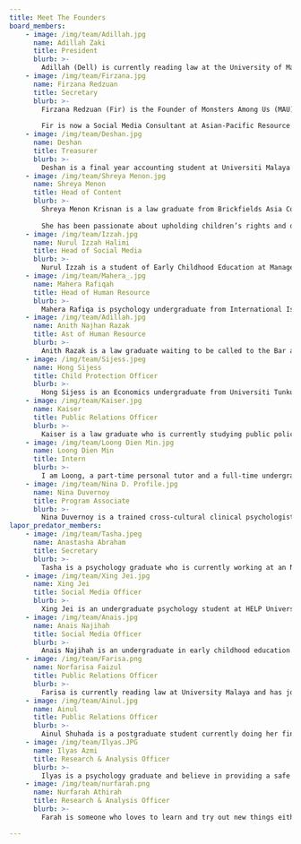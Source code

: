 ```yaml
---
title: Meet The Founders
board_members: 
    - image: /img/team/Adillah.jpg
      name: Adillah Zaki
      title: President
      blurb: >-
        Adillah (Dell) is currently reading law at the University of Malaya (UM) and has ventured into her fair share of organisations including the Asian Law Students’ Association (ALSA) National Chapter Malaysia and HAKAM Youth to name a few. With said experience under her belt, she started off as a volunteer for Monsters Among Us’ (MAU) Lapor Predator initiative before being recruited as MAU’s Public Relations Officer. At present, she serves as MAU’s newly-elected president in the ongoing fight against child sexual abuse.
    - image: /img/team/Firzana.jpg
      name: Firzana Redzuan
      title: Secretary
      blurb: >-
        Firzana Redzuan (Fir) is the Founder of Monsters Among Us (MAU), a youth-led NGO that upholds children's rights and combats child sexual abuse. Currently, she functions as the secretary of the mainboard. 
        
        Fir is now a Social Media Consultant at Asian-Pacific Resource and Research Centre for Women (ARROW). She was admitted to the Bar in 2021 and she is currently enrolled in Diploma in Syariah and Practice at Universiti Teknologi MARA (UiTM) in pursuit of advocating for Muslim women and families in Malaysia. She has also been selected as P.097 Selayang representative for Dewan Muda Malaysia organised by UNDI18. 
    - image: /img/team/Deshan.jpg
      name: Deshan
      title: Treasurer
      blurb: >-
        Deshan is a final year accounting student at Universiti Malaya while pursuing his ICAEW qualification to be recognised as a chartered accountant. A long time admirer of Warren Buffet, he shares his financial knowledge on his small YouTube channel during his free time. Presently, he serves as the treasurer of MAU with the vision to create a safe environment for the young and upcoming generation to protect their rights by ensuring the sustainability and development of the organisation. 
    - image: /img/team/Shreya Menon.jpg
      name: Shreya Menon
      title: Head of Content
      blurb: >-
        Shreya Menon Krisnan is a law graduate from Brickfields Asia College where she obtained her law degree from University of London. In the past years, she has worked as a freelance writer while pursuing her law degree. She is waiting to actively pursue her Certificate of Legal Practice in Malaysia while volunteering with MAU. 
        
        She has been passionate about upholding children’s rights and dispelling educational inequality in Malaysia. Her work in Monsters Among Us revolves around creating educational content regarding Child Sexual Abuse and Sexual and Reproductive Health and Rights that could be used as a teaching guide for parents and educators as well as youth. 
    - image: /img/team/Izzah.jpg
      name: Nurul Izzah Halimi
      title: Head of Social Media
      blurb: >-
        Nurul Izzah is a student of Early Childhood Education at Management and Science University Shah Alam. She joined MAU in January 2020 as part of the Social Media Officer. She is passionate about creating colourful and creative posters for MAU content. She believes that she can spread informative information and awareness about the issue through the posters that she made. 
    - image: /img/team/Mahera_.jpg
      name: Mahera Rafiqah
      title: Head of Human Resource
      blurb: >-
        Mahera Rafiqa is psychology undergraduate from International Islamic University Malaysia (IIUM) which believes we as a community need to have the motivation to protect our children who are vulnerable from harm and violence. She believes that doing advocacy is one of the way to rise awareness on Child Sexual Abuse. As a psychology student, she wants to know how motivation can impact a human being and what drives the human brain to take action. 
    - image: /img/team/Adillah.jpg
      name: Anith Najhan Razak
      title: Ast of Human Resource
      blurb: >-
        Anith Razak is a law graduate waiting to be called to the Bar after completing her 9 months pupillage at a civil litigation firm. She graduated from International Islamic University Malaysia (IIUM) with a law degree and currently holds the position as Human Resource Officer 2. As she lives her mundane university life, she came across the opportunity to be a volunteer with MAU back in 2019 that consequently ticked one of her uni-life-bucket list. She grew fond of MAU and also believed in MAU’s cause thus wishing to help it be heard more in the community.
    - image: /img/team/Sijess.jpeg
      name: Hong Sijess
      title: Child Protection Officer
      blurb: >-
        Hong Sijess is an Economics undergraduate from Universiti Tunku Abdul Rahman (UTAR) passionate about Public Policy, Environmental Economics and Finance. Having started her volunteering journey at 13, she actively encourages her peers to take up youth volunteerism whenever the opportunity arises. Her primary role at MAU involves managing incoming cases and keeping MAU members well-informed about MAU’s Child Protection Policy. 
    - image: /img/team/Kaiser.jpg
      name: Kaiser
      title: Public Relations Officer
      blurb: >-
        Kaiser is a law graduate who is currently studying public policy analysis, with a special interest in transformative justice initiatives and queer affirmative policy. Having worked actively in educational industries and NGOs, they are keen on reinforcing pillars of sustainability through capacity building programmes with an intersectional and class-conscious focus. Currently, they operate as MAU’S public relations officer, determined to further feminist causes and increase access to justice for SA survivors. 
    - image: /img/team/Loong Dien Min.jpg
      name: Loong Dien Min
      title: Intern
      blurb: >-
        I am Loong, a part-time personal tutor and a full-time undergraduate in pursuit of a BA (Hons) International Relations with French. Above all else however, I consider myself an avid learner for life. Hobbies include lifting heavy weights overhead, climbing rocks/walls (with a rope!) and diving into dystopian literature.
    - image: /img/team/Nina D. Profile.jpg
      name: Nina Duvernoy
      title: Program Associate
      blurb: >-
        Nina Duvernoy is a trained cross-cultural clinical psychologist. The values of Humanity, Respect and Caring guide her practice. For the past 4 years, she has been working with several South East Asian NGOs and Social Enterprises providing support to marginalized communities. Her working experiences encompassed providing psychological support to refugees and asylum seekers, facilitating expressive arts workshops for vulnerable children and teenagers and more recently developing and implementing community-based programmes geared towards capacity building, awareness raising and volunteer engagement. Through her work, Nina aims to provide aid in empowering individuals and bringing communities together.
lapor_predator_members: 
    - image: /img/team/Tasha.jpeg
      name: Anastasha Abraham
      title: Secretary
      blurb: >-
        Tasha is a psychology graduate who is currently working at an NGO. She has been a long-time volunteer for MAU and is very passionate about ensuring that all people are healthy physically, mentally and emotionally. She champions women empowerment and advocates for safer and healthier childhoods. These missions led her to involve herself with like-minded people and social causes. 
    - image: /img/team/Xing Jei.jpg
      name: Xing Jei
      title: Social Media Officer
      blurb: >-
        Xing Jei is an undergraduate psychology student at HELP University. She is a newcomer in design and marketing, but with a strong interest to learn more. She believes that messages spread are impactful regardless of their scale, hence she wants to use social media as a platform to raise awareness to more. 
    - image: /img/team/Anais.jpg
      name: Anais Najihah
      title: Social Media Officer
      blurb: >-
        Anais Najihah is an undergraduate in early childhood education at Management and Science University Shah Alam. Anais lives out her passion for developing children’s empowerment through studying early childhood education at MSU. Her drive in that matter also includes protecting children from harm and that is how she found herself in MAU. 
    - image: /img/team/Farisa.png
      name: Norfarisa Faizul
      title: Public Relations Officer
      blurb: >-
        Farisa is currently reading law at University Malaya and has joined the team early in 2021. She has always been passionate about children’s and women’s rights and is a firm believer that every voice matters. As a public relations officer, she is looking forward to working with all of you in making the world a safer place for children! & always remember to listen to what your child has to say :)
    - image: /img/team/Ainul.jpg
      name: Ainul
      title: Public Relations Officer
      blurb: >-
        Ainul Shuhada is a postgraduate student currently doing her final semester under school of Social Sciences in USM majoring in Public Administration.She has been active in NGO activities alongside with her father dealing with juvenile kids as well as providing aid monthly to the less fortunate families in Butterworth. As someone who loves engaging herself with the public, Ainul believes that her main priorities will always be about providing the best to the society by being a youth advocate.
    - image: /img/team/Ilyas.JPG
      name: Ilyas Azmi
      title: Research & Analysis Officer
      blurb: >-
        Ilyas is a psychology graduate and believe in providing a safe space for everyone especially for children and those alike. From creating the chatbot to now collecting data on what more can be done . He aims to create a system in which can prove to of help to society and further protects the children
    - image: /img/team/nurfarah.png
      name: Nurfarah Athirah
      title: Research & Analysis Officer
      blurb: >-
        Farah is someone who loves to learn and try out new things either from her curious nature or interest in something. This led her to participate in Lapor Predator despite not being used to the task before. Interestingly, she finds it oddly enjoyable to commit herself to it.Through her university days, she has had the opportunity to participate in research via her assistance in competitions, a different university organization or her time of doing her summer-course programme in her second-year as an undergraduate student. She hopes that her participation in this role will help her grasp better on the issues happening either through Lapor chatbot or matters that MAU has been trying to combat on so that she can assist her circles or public on their available rights and hopefully, it will encourage them to play an active role in curbing such issues

---
```

